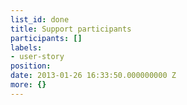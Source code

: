 ```yaml
---
list_id: done
title: Support participants
participants: []
labels:
- user-story
position: 
date: 2013-01-26 16:33:50.000000000 Z
more: {}
---
```


